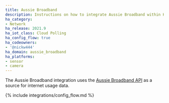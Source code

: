 ```yaml
---
title: Aussie Broadband
description: Instructions on how to integrate Aussie Broadband within Home Assistant.
ha_category:
- Network
ha_release: 2021.9
ha_iot_class: Cloud Polling
ha_config_flow: true
ha_codeowners:
- '@nickw444'
ha_domain: aussie_broadband
ha_platforms:
- sensor
- camera
---
```


The Aussie Broadband integration uses the [Aussie Broadband API](https://myaussie-api.aussiebroadband.com.au) as a source for internet usage data.

{% include integrations/config_flow.md %}
